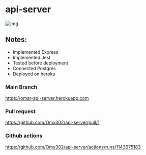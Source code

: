 # api-server
![img](./er.png)
## Notes:
- Implemented Express
- Implemented Jest
- Tested before deployment
- Connected Postgres
- Deployed on heroku


### Main Branch
https://omar-api-server.herokuapp.com
### Pull request
https://github.com/Omx302/api-server/pull/1
### Github actions
https://github.com/Omx302/api-server/actions/runs/1143675183
